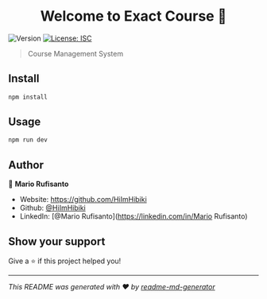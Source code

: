 <h1 align="center">Welcome to Exact Course 👋</h1>
<p>
  <img alt="Version" src="https://img.shields.io/badge/version-1.0.0-blue.svg?cacheSeconds=2592000" />
  <a href="#" target="_blank">
    <img alt="License: ISC" src="https://img.shields.io/badge/License-ISC-yellow.svg" />
  </a>
</p>

> Course Management System

## Install

```sh
npm install
```

## Usage

```sh
npm run dev
```

## Author

👤 **Mario Rufisanto**

* Website: https://github.com/HiImHibiki
* Github: [@HiImHibiki](https://github.com/HiImHibiki)
* LinkedIn: [@Mario Rufisanto](https://linkedin.com/in/Mario Rufisanto)

## Show your support

Give a ⭐️ if this project helped you!

***
_This README was generated with ❤️ by [readme-md-generator](https://github.com/kefranabg/readme-md-generator)_